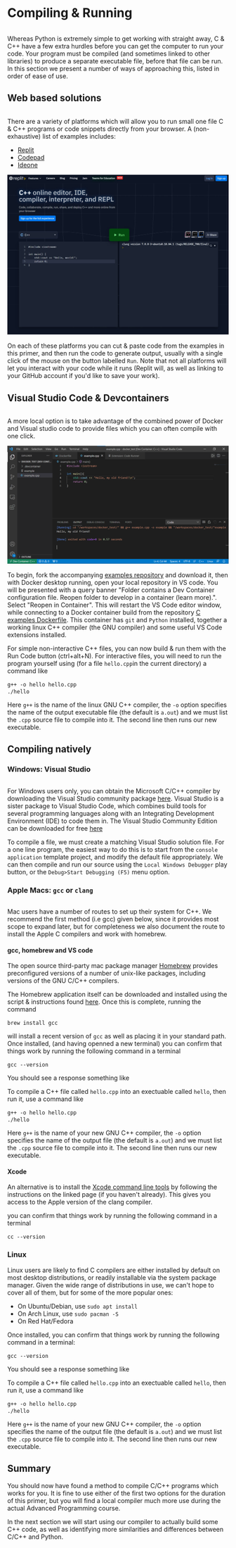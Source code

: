 # Compiling & Running
```{index} compiling
```

Whereas Python is extremely simple to get working with straight away, C & C++ have a few extra hurdles before you can get the computer to run your code. Your program must be compiled (and sometimes linked to other libraries) to produce a separate executable file, before that file can be run. In this section we present a number of ways of approaching this, listed in order of ease of use.

## Web based solutions
```{index} compiling:web-based 
```

There are a variety of platforms which will allow you to run small one file C & C++ programs or code snippets directly from your browser. A (non-exhaustive) list of examples includes:
- [Replit](https://replit.com/languages/cpp)
- [Codepad](https://codepad.org/)
- [Ideone](https://ideone.com/)

![](images/replit.jpeg)

On each of these platforms you can cut & paste code from the examples in this primer, and then run the code to generate output, usually with a single click of the mouse on the button labelled `Run`. Note that not all platforms will let you interact with your code while it runs (Replit will, as well as linking to your GitHub account if you'd like to save your work).

## Visual Studio Code & Devcontainers
```{index} compiling: via docker
```

A more local option is to take advantage of the combined power of Docker and Visual studio code to provide files which you can often compile with one click.

![](images/vscode.png)

To begin, fork the accompanying [examples repository]() and download it, then with Docker desktop running, open your local repository in VS code. You will be presented with a query banner "Folder contains a Dev Container configuration file. Reopen folder to develop in a container (learn more).". Select "Reopen in Container". This will restart the VS Code editor window, while connecting to a Docker container build from the repository [C examples Dockerfile](). This container has `git` and `Python` installed, together a working linux C++ compiler (the GNU compiler) and some useful VS Code extensions installed.

For simple non-interactive C++ files, you can now build & run them with the Run Code button (ctrl+alt+N). For interactive files, you will need to run the program yourself using (for a file `hello.cpp`in the current directory) a command like

```
g++ -o hello hello.cpp
./hello
```

Here `g++` is the name of the linux GNU C++ compiler, the `-o` option specifies the name of the output executable file (the default is `a.out`) and we must list the `.cpp` source file to compile into it. The second line then runs our new executable.

## Compiling natively

### Windows: Visual Studio
```{index} compiling:windows
```

For Windows users only, you can obtain the Microsoft C/C++ compiler by downloading the Visual Studio community package [here](). Visual Studio is a sister package to Visual Studio Code, which combines build tools for several programming languages along with an Integrating Development Environment (IDE) to code them in. The Visual Studio Community Edition can be downloaded for free [here]()

To compile a file, we must create a matching Visual Studio solution file. For a one line program, the easiest way to do this is to start from the `console application` template project, and modify the default file appropriately. We can then compile and run our source using the `Local Windows Debugger` play button, or  the `Debug>Start Debugging (F5)` menu option.

### Apple Macs: `gcc` or `clang`
```{index} compiling:mac
``` 

Mac users have a number of routes to set up their system for C++. We recommend the first method (i.e gcc) given below, since it provides most scope to expand later, but for completeness we also document the route to install the Apple C compilers and work with homebrew.

#### gcc, homebrew and VS code

The open source third-party mac package manager [Homebrew]() provides preconfigured versions of a number of unix-like packages, including versions of the GNU C/C++ compilers.

The Homebrew application itself can be downloaded and installed using the script & instructions found [here](). Once this is complete, running the command 

```
brew install gcc
```

will install a recent version of `gcc` as well as placing it in your standard path. Once installed, (and having openned a new terminal) you can confirm that things work by running the following command in a terminal

```
gcc --version
```

You should see a response something like

To compile a C++ file called `hello.cpp` into an exectuable called `hello`, then run it, use a command like

```
g++ -o hello hello.cpp
./hello
```

Here `g++` is the name of your new GNU C++ compiler, the `-o` option specifies the name of the output file (the default is `a.out`) and we must list the `.cpp` source file to compile into it. The second line then runs our new executable.

#### Xcode

An alternative is to install the [Xcode command line tools]() by following the instructions on the linked page (if you haven't already). This gives you access to the Apple version of the clang compiler. 

you can confirm that things work by running the following command in a terminal

```
cc --version
```

### Linux

Linux users are likely to find C compilers are either installed by default on most desktop distributions, or readily installable via the system package manager. Given the wide range of distributions in use, we can't hope to cover all of them, but for some of the more popular ones:

- On Ubuntu/Debian, use `sudo apt install `
- On Arch Linux, use `sudo pacman -S`
- On Red Hat/Fedora
 
Once installed,  you can confirm that things work by running the following command in a terminal:

```
gcc --version
```

You should see a response something like

To compile a C++ file called `hello.cpp` into an exectuable called `hello`, then run it, use a command like

```
g++ -o hello hello.cpp
./hello
```

Here `g++` is the name of your new GNU C++ compiler, the `-o` option specifies the name of the output file (the default is `a.out`) and we must list the `.cpp` source file to compile into it. The second line then runs our new executable.

## Summary

You should now have found a method to compile C/C++ programs which works for you. It is fine to use either of the first two options for the duration of this primer, but you will find a local compiler much more use during the actual Advanced Programming course.

In the next section we will start using our compiler to actually build some C++ code, as well as identifying more similarities and differences between C/C++ and Python.

